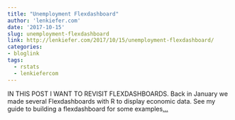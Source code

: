 ```yaml
---
title: "Unemployment Flexdashboard"
author: 'lenkiefer.com'
date: '2017-10-15'
slug: unemployment-flexdashboard
link: http://lenkiefer.com/2017/10/15/unemployment-flexdashboard/
categories:
- bloglink
tags:
  - rstats
  - lenkiefercom
---
```


IN THIS POST I WANT TO REVISIT FLEXDASHBOARDS. Back in January we made several Flexdashboards with R to display economic data. See my guide to building a flexdashboard for some examples[... <i class="fas fa-external-link-alt"></i>](http://lenkiefer.com/2017/10/15/unemployment-flexdashboard/)

